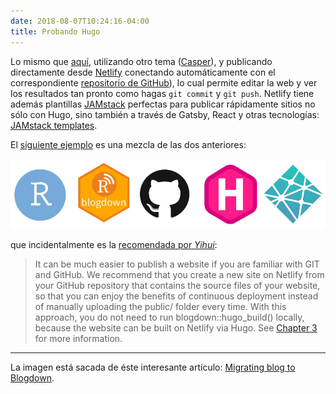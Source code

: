 ```yaml
---
date: 2018-08-07T10:24:16-04:00
title: Probando Hugo
---
```


Lo mismo que [aquí](https://test-hugo-01.netlify.com/post/crear-sitios-webs-con-hugo-y-rstudio/), utilizando otro tema ([Casper](https://github.com/vjeantet/hugo-theme-casper)), y publicando directamente desde [Netlify](https://app.netlify.com/start) conectando automáticamente con el correspondiente [repositorio de GitHub](https://github.com/joanh/casper-cms-template)), lo cual permite editar la web y ver los resultados tan pronto como hagas `git commit` y `git push`. Netlify tiene además plantillas [JAMstack](https://jamstack.org/) perfectas para publicar rápidamente sitios no sólo con Hugo, sino también a través de Gatsby, React y otras tecnologías: [JAMstack templates](https://templates.netlify.com/).

El [siguiente ejemplo](https://test-hugo-04.netlify.com/) es una mezcla de las dos anteriores:

![image](https://raw.githubusercontent.com/joanh/casper-cms-template/master/site/static/images/RblogwdownGitHubHugoNetifly.png)

que incidentalmente es la [recomendada por *Yihui*](https://bookdown.org/yihui/blogdown/workflow.html):

>It can be much easier to publish a website if you are familiar with GIT and GitHub. We recommend that you create a new site on Netlify from your GitHub repository that contains the source files of your website, so that you can enjoy the benefits of continuous deployment instead of manually uploading the public/ folder every time. With this approach, you do not need to run blogdown::hugo_build() locally, because the website can be built on Netlify via Hugo. See [Chapter 3](https://bookdown.org/yihui/blogdown/deployment.html#deployment) for more information.

---

La imagen está sacada de éste interesante artículo: [Migrating blog to Blogdown](https://mikeyharper.uk/migrating-to-blogdown/).
